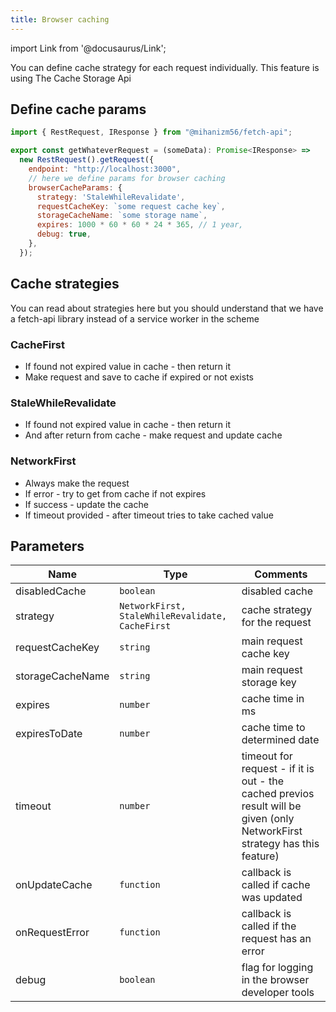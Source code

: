```yaml
---
title: Browser caching
---
```


import Link from '@docusaurus/Link';

You can define cache strategy for each request individually. This feature is using <Link to='https://developer.mozilla.org/en-US/docs/Web/API/CacheStorage'>The Cache Storage Api</Link>

## Define cache params

```javascript
import { RestRequest, IResponse } from "@mihanizm56/fetch-api";

export const getWhateverRequest = (someData): Promise<IResponse> =>
  new RestRequest().getRequest({
    endpoint: "http://localhost:3000",
    // here we define params for browser caching
    browserCacheParams: {
      strategy: 'StaleWhileRevalidate',
      requestCacheKey: `some request cache key`,
      storageCacheName: `some storage name`,
      expires: 1000 * 60 * 60 * 24 * 365, // 1 year,
      debug: true,
    },
  });
```

## Cache strategies 


You can read about strategies <Link to='https://developer.chrome.com/docs/workbox/reference/workbox-strategies'>here</Link> but you should understand that we have a fetch-api library instead of a service worker in the scheme

### <Link to='https://developer.chrome.com/docs/workbox/caching-strategies-overview/#cache-first-falling-back-to-network'>CacheFirst</Link>

- If found not expired value in cache - then return it
- Make request and save to cache if expired or not exists

### <Link to='https://developer.chrome.com/docs/workbox/caching-strategies-overview/#stale-while-revalidate'>StaleWhileRevalidate</Link>

- If found not expired value in cache  - then return it
- And after return from cache - make request and update cache

### <Link to='https://developer.chrome.com/docs/workbox/caching-strategies-overview/#network-first-falling-back-to-cache'>NetworkFirst</Link>

- Always make the request
- If error - try to get from cache if not expires 
- If success - update the cache
- If timeout provided - after timeout tries to take cached value

## Parameters 

| Name             | Type         | Comments                                   |
| ---------------- | ------------ | ------------------------------------------ |
| disabledCache            | `boolean`    | disabled cache           |
| strategy            | `NetworkFirst, StaleWhileRevalidate, CacheFirst`    | cache strategy for the request       |
| requestCacheKey        | `string`     | main request cache key |
| storageCacheName             | `string` | main request storage key                             |
| expires | `number`     | cache time in ms                   |
| expiresToDate | `number`     | cache time to determined date                    |
| timeout | `number`        | timeout for request - if it is out - the cached previos result will be given (only NetworkFirst strategy has this feature)         |
| onUpdateCache | `function`        | callback is called if cache was updated         |
| onRequestError | `function`        | callback is called if the request has an error      |
| debug             | `boolean`     | flag for logging in the browser developer tools  |
